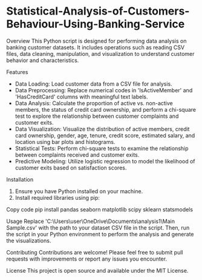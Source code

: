 # Statistical-Analysis-of-Customers-Behaviour-Using-Banking-Service

Overview
This Python script is designed for performing data analysis on banking customer datasets. It includes operations such as reading CSV files, data cleaning, manipulation, and visualization to understand customer behavior and characteristics.

Features
 - Data Loading: Load customer data from a CSV file for analysis.
- Data Preprocessing: Replace numerical codes in 'IsActiveMember' and 'HasCreditCard' columns with meaningful text labels.
- Data Analysis: Calculate the proportion of active vs. non-active members, the status of credit card ownership, and perform a chi-square test to explore the relationship between customer complaints and customer exits.
- Data Visualization: Visualize the distribution of active members, credit card ownership, gender, age, tenure, credit score, estimated salary, and location using bar plots and histograms.
- Statistical Tests: Perform chi-square tests to examine the relationship between complaints received and customer exits.
- Predictive Modeling: Utilize logistic regression to model the likelihood of customer exits based on satisfaction scores.

Installation
1. Ensure you have Python installed on your machine.
2. Install required libraries using pip:

Copy code
pip install pandas seaborn matplotlib scipy sklearn statsmodels

Usage
Replace 'C:\\Users\\user\\OneDrive\\Documents\\analysis1\\Main Sample.csv' with the path to your dataset CSV file in the script. Then, run the script in your Python environment to perform the analysis and generate the visualizations.

Contributing
Contributions are welcome! Please feel free to submit pull requests with improvements or report any issues you encounter.

License
This project is open source and available under the MIT License.
